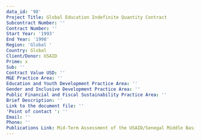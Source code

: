 ```yaml
---
data_id: '98'
Project Title: Global Education Indefinite Quantity Contract
Subcontract Number: ''
Contract Number: ''
Start Year: '1993'
End Year: '1998'
Region: 'Global '
Country: Global
Client/Donor: USAID
Prime: x
Sub: ''
Contract Value USD: ''
M&E Practice Area: ''
Education and Youth Development Practice Area: ''
Gender and Inclusive Development Practice Area: ''
Public Financial and Fiscal Sustainability Practice Area: ''
Brief Description: ''
Link to the document file: ''
'Point of contact ': ''
Email: ''
Phone: ''
Publications Link: Mid-Term Assessment of the USAID/Senegal Middle Basic Education Program
---
```

